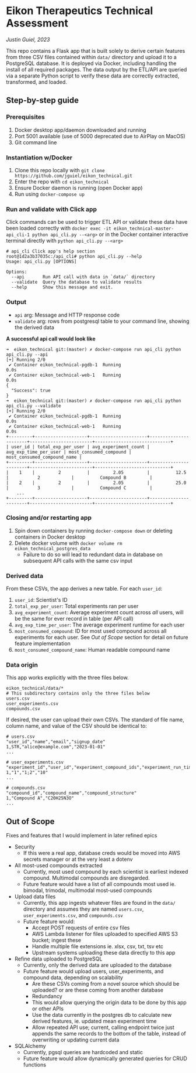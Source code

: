 # Eikon Therapeutics Technical Assessment
*Justin Guiel, 2023*

This repo contains a Flask app that is built solely to derive certain features from three CSV files contained within `data/` directory and upload it to a PostgreSQL database. It is deployed via Docker, including handling the install of all required packages. The data output by the ETL/API are queried via a separate Python script to verify these data are correctly extracted, transformed, and loaded.

## Step-by-step guide

### Prerequisites
1. Docker desktop app/daemon downloaded and running
2. Port 5001 available (use of 5000 deprecated due to AirPlay on MacOS)
3. Git command line

### Instantiation w/Docker
1. Clone this repo locally with `git clone https://github.com/jguiel/eikon_technical.git`
2. Enter the repo with `cd eikon_technical`
3. Ensure Docker daemon is running (open Docker app)
4. Run using `docker-compose up`

### Run and validate with Click app

Click commands can be used to trigger ETL API or validate these data have been loaded correctly with `docker exec -it eikon_technical-master-api_cli-1 python api_cli.py --<arg>` or in the Docker container interactive terminal directly with `python api_cli.py --<arg>`
```
# api_cli Click app's help section
root@1d2a3b37035c:/api_cli# python api_cli.py --help
Usage: api_cli.py [OPTIONS]

Options:
  --api       Run API call with data in `data/` directory
  --validate  Query the database to validate results
  --help      Show this message and exit.
```

### Output
- `api` arg: Message and HTTP response code
- `validate` arg: rows from postgresql table to your command line, showing the derived data

**A successful api call would look like**
```
➜  eikon_technical git:(master) ✗ docker-compose run api_cli python api_cli.py --api
[+] Running 2/0
 ✔ Container eikon_technical-pgdb-1  Running                                                                                                                                                                 0.0s
 ✔ Container eikon_technical-web-1   Running                                                                                                                                                                 0.0s
{
  "Success": true
}
➜  eikon_technical git:(master) ✗ docker-compose run api_cli python api_cli.py --validate
[+] Running 2/0
 ✔ Container eikon_technical-pgdb-1  Running                                                                                                                                                                 0.0s
 ✔ Container eikon_technical-web-1   Running                                                                                                                                                                 0.0s
+---------+--------------------+----------------------+-----------------------+------------------------+-----------------------------+
| user_id | total_exp_per_user | avg_experiment_count | avg_exp_time_per_user | most_consumed_compound | most_consumed_compound_name |
+---------+--------------------+----------------------+-----------------------+------------------------+-----------------------------+
|    1    |         2          |         2.05         |          12.5         |           2            |          Compound B         |
|    2    |         2          |         2.05         |          25.0         |           3            |          Compound C         |
    ...
+---------+--------------------+----------------------+-----------------------+------------------------+-----------------------------+
```

### Closing and/or restarting app
1. Spin down containers by running `docker-compose down` or deleting containers in Docker desktop
2. Delete docker volume with `docker volume rm eikon_technical_postgres_data`
    - Failure to do so will lead to redundant data in database on subsequent API calls with the same csv input

### Derived data
From these CSVs, the app derives a new table. For each `user_id`:
1. `user_id`: Scientist's ID
2. `total_exp_per_user`: Total experiments ran per user
3. `avg_experiment_count`: Average experiment count across *all* users, will be the same for ever record in table (per API call)
4. `avg_exp_time_per_user`: The average experiment runtime for each user
5. `most_consumed_compound`: ID for most used compound across all experiments for each user. See *Out of Scope* section for detail on future feature implementation
6. `most_consumed_compound_name`: Human readable compound name

### Data origin
This app works explicitly with the three files below.
```
eikon_technical/data/* 
# This subdirectory contains only the three files below
users.csv
user_experiments.csv
compounds.csv
```
If desired, the user can upload their own CSVs. The standard of file name, column name, and value of the CSV should be identical to:
```
# users.csv
"user_id","name","email","signup_date"
1,STR,"alice@example.com","2023-01-01"
...

# user_experiments.csv
"experiment_id","user_id","experiment_compound_ids","experiment_run_time"
1,"1","1;2","10"
...

# compounds.csv
"compound_id","compound_name","compound_structure"
1,"Compound A","C20H25N3O"
...
```

## Out of Scope 
Fixes and features that I would implement in later refined epics
- Security
    - If this were a real app, database creds would be moved into AWS secrets manager or at the very least a dotenv
- All most-used compounds extracted
    - Currently, most used compound by each scientist is earliest indexed compound. Multimodal compounds are disregarded.
    - Future feature would have a list of all compounds most used ie. bimodal, trimodal, multimodal most-used compounds
- Upload data files
    - Currently, this app ingests whatever files are found in the `data/` directory and assumes they are named `users.csv`, `user_experiments.csv`, and `compounds.csv`
    - Future feature would:
        - Accept POST requests of entire csv files
        - AWS Lambda listener for files uploaded to specified AWS S3 bucket; ingest these
        - Handle multiple file extensions ie. xlsx, csv, txt, tsv etc
        - Upstream systems uploading these data directly to this app
- Refine data uploaded to PostgreSQL
    - Currently, only the derived data are uploaded to the database
    - Future feature would upload users, user_experiments, and compound data, depending on scalability
        - Are these CSVs coming from a novel source which should be uploaded? or are these coming from another database
        - Redundancy
        - This would allow querying the origin data to be done by this app or other APIs
        - Use the data currently in the postgres db to calculate new derived features, ie. updated mean experiment time
        - Allow repeated API use; current, calling endpoint twice just appends the same records to the bottom of the table, instead of overwriting or updating current data
- SQLAlchemy
    - Currently, pgsql queries are hardcoded and static
    - Future feature would allow dynamically generated queries for CRUD functions